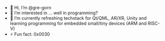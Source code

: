 - 👋 Hi, I’m @gre-gorn
- 👀 I’m interested in ... well in programming?
- 🌱 I’m currently refreshing techstack for Qt/QML, AR/XR, Unity and learning programming for embedded small/tiny devices (ARM and RISC-V)
- ⚡ Fun fact: 0x0030

<!---
gre-gorn/gre-gorn is a ✨ special ✨ repository because its `README.md` (this file) appears on your GitHub profile.
You can click the Preview link to take a look at your changes.
--->
